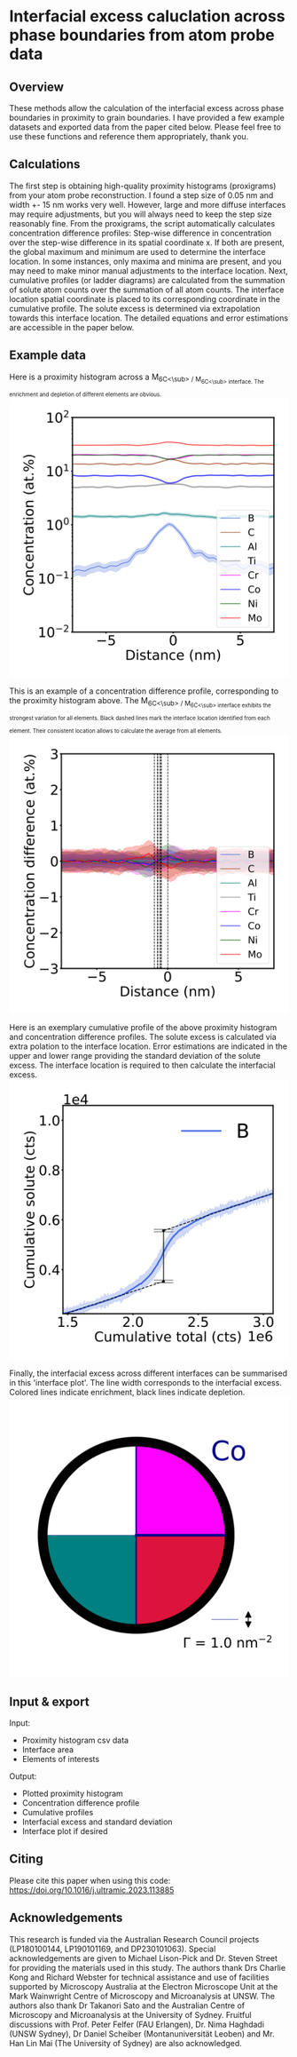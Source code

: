 # Interfacial excess caluclation across phase boundaries from atom probe data
## Overview
These methods allow the calculation of the interfacial excess across phase boundaries in proximity to grain boundaries. I have provided a few example datasets and exported data from the paper cited below. Please feel free to use these functions and reference them appropriately, thank you.  

## Calculations
The first step is obtaining high-quality proximity histograms (proxigrams) from your atom probe reconstruction. I found a step size of 0.05 nm and width +- 15 nm works very well. However, large and more diffuse interfaces may require adjustments, but you will always need to keep the step size reasonably fine.
From the proxigrams, the script automatically calculates concentration difference profiles: Step-wise difference in concentration over the step-wise difference in its spatial coordinate x. If both are present, the global maximum and minimum are used to determine the interface location. In some instances, only maxima and minima are present, and you may need to make minor manual adjustments to the interface location.
Next, cumulative profiles (or ladder diagrams) are calculated from the summation of solute atom counts over the summation of all atom counts. The interface location spatial coordinate is placed to its corresponding coordinate in the cumulative profile. The solute excess is determined via extrapolation towards this interface location. The detailed equations and error estimations are accessible in the paper below.

## Example data
Here is a proximity histogram across a M<sub>6C<\sub> / M<sub>6C<\sub> interface. The enrichment and depletion of different elements are obvious.
![Example data of a proximity histogram](./interfacial_excess/export/Proxi-M6C_M6C-2091-R18_61180_concentration_profile.svg)

This is an example of a concentration difference profile, corresponding to the proximity histogram above. The M<sub>6C<\sub> / M<sub>6C<\sub> interface exhibits the strongest variation for all elements. Black dashed lines mark the interface location identified from each element. Their consistent location allows to calculate the average from all elements.
![Example data of a concentration difference profile](./interfacial_excess/export/Proxi-M6C_M6C-2091-R18_61180_differential_profile.svg)

Here is an exemplary cumulative profile of the above proximity histogram and concentration difference profiles. The solute excess is calculated via extra polation to the interface location. Error estimations are indicated in the upper and lower range providing the standard deviation of the solute excess. The interface location is required to then calculate the interfacial excess.
![Example data of a cumulative profile](./interfacial_excess/export/Proxi-M6C_M6C-2091-R18_61180_B_cumulative.svg)

Finally, the interfacial excess across different interfaces can be summarised in this 'interface plot'. The line width corresponds to the interfacial excess. Colored lines indicate enrichment, black lines indicate depletion. 
![Example data of an interface plot](./interface_plots/export/interface_plot_Co.svg)

## Input & export
Input:
- Proximity histogram csv data
- Interface area
- Elements of interests

Output:
- Plotted proximity histogram
- Concentration difference profile
- Cumulative profiles
- Interfacial excess and standard deviation
- Interface plot if desired

## Citing
Please cite this paper when using this code: https://doi.org/10.1016/j.ultramic.2023.113885

## Acknowledgements
This research is funded via the Australian Research Council projects (LP180100144, LP190101169, and DP230101063). Special acknowledgements are given to Michael Lison-Pick and Dr. Steven Street for providing the materials used in this study. The authors thank Drs Charlie Kong and Richard Webster for technical assistance and use of facilities supported by Microscopy Australia at the Electron Microscope Unit at the Mark Wainwright Centre of Microscopy and Microanalysis at UNSW. The authors also thank Dr Takanori Sato and the Australian Centre of Microscopy and Microanalysis at the University of Sydney. Fruitful discussions with Prof. Peter Felfer (FAU Erlangen), Dr. Nima Haghdadi (UNSW Sydney), Dr Daniel Scheiber (Montanuniversität Leoben) and Mr. Han Lin Mai (The University of Sydney) are also acknowledged.

